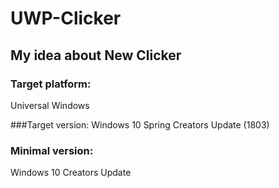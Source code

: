 # UWP-Clicker
## My idea about New Clicker

### Target platform:
Universal Windows

###Target version:
Windows 10 Spring Creators Update (1803)

### Minimal version:
Windows 10 Creators Update
